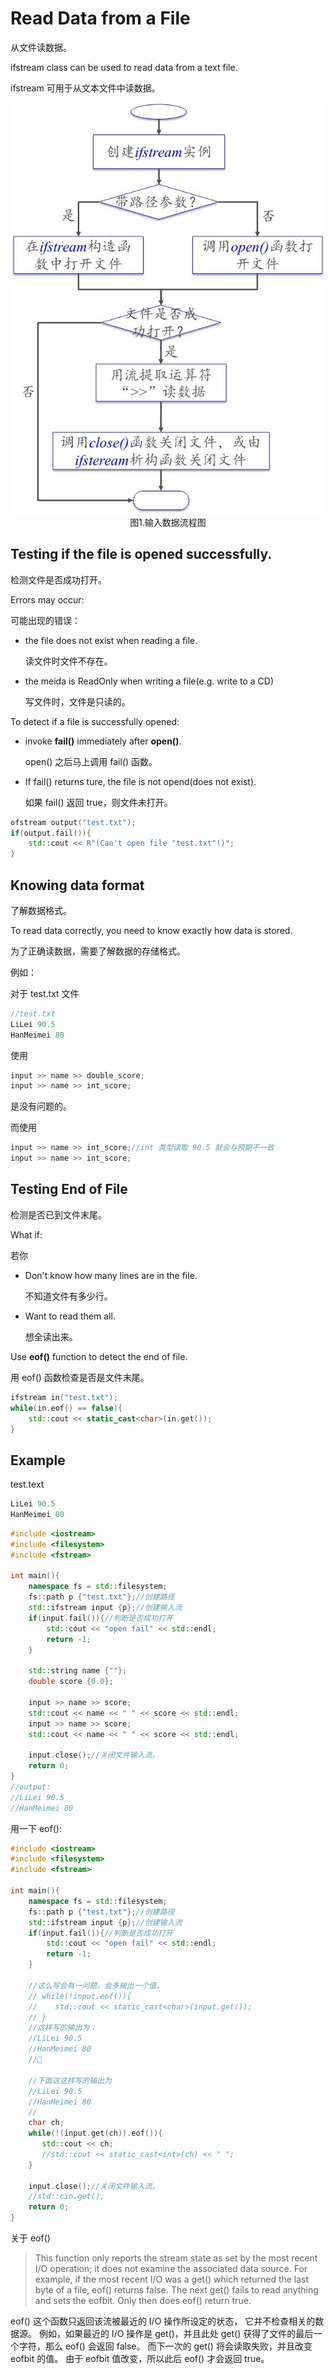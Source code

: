 # Read Data from a File

从文件读数据。

ifstream class can be used to read data from a text file.

ifstream 可用于从文本文件中读数据。

<img src="723-1.png" alt="723-1" style="zoom:80%;" />

<center>图1.输入数据流程图</center>

## Testing if the file is opened successfully.

检测文件是否成功打开。

Errors may occur:

可能出现的错误：

- the file does not exist when reading a file.

  读文件时文件不存在。

- the meida is ReadOnly when writing a file(e.g. write to a CD)

  写文件时，文件是只读的。

To detect if a file is successfully opened:

- invoke **fail()** immediately after **open()**.

  open() 之后马上调用 fail() 函数。

- If fail() returns ture, the file is not opend(does not exist).

  如果 fail() 返回 true，则文件未打开。

~~~C++
ofstream output("test.txt");
if(output.fail()){
    std::cout << R"(Can't open file "test.txt"!)";
}
~~~

## Knowing data format

了解数据格式。

To read data correctly, you need to know exactly how data is stored.

为了正确读数据，需要了解数据的存储格式。

例如：

对于 test.txt 文件

~~~C++
//test.txt
LiLei 90.5
HanMeimei 80

~~~

使用

~~~C++
input >> name >> double_score;
input >> name >> int_score;
~~~

是没有问题的。

而使用

~~~C++
input >> name >> int_score;//int 类型读取 90.5 就会与预期不一致
input >> name >> int_score;
~~~

## Testing End of File

检测是否已到文件末尾。

What if: 

若你

- Don't know how many lines are in the file.

  不知道文件有多少行。

- Want to read them all.

  想全读出来。

Use **eof()** function to detect the end of file.

用 eof() 函数检查是否是文件末尾。

~~~C++
ifstream in("test.txt");
while(in.eof() == false){
    std::cout << static_cast<char>(in.get());
}
~~~

## Example

test.text

~~~C++
LiLei 90.5
HanMeimei 80

~~~



~~~C++
#include <iostream>
#include <filesystem>
#include <fstream>

int main(){
    namespace fs = std::filesystem;
    fs::path p {"test.txt"};//创建路径
    std::ifstream input {p};//创建输入流
    if(input.fail()){//判断是否成功打开
        std::cout << "open fail" << std::endl;
        return -1;
    }
    
    std::string name {""};
    double score {0.0};

    input >> name >> score;
    std::cout << name << " " << score << std::endl;
    input >> name >> score;
    std::cout << name << " " << score << std::endl;
    
    input.close();//关闭文件输入流。
    return 0;
}
//output:
//LiLei 90.5
//HanMeimei 80
~~~

用一下 eof():

~~~C++
#include <iostream>
#include <filesystem>
#include <fstream>

int main(){
    namespace fs = std::filesystem;
    fs::path p {"test.txt"};//创建路径
    std::ifstream input {p};//创建输入流
    if(input.fail()){//判断是否成功打开
        std::cout << "open fail" << std::endl;
        return -1;
    }
    
    //这么写会有一问题，会多输出一个值。
    // while(!input.eof()){
    //    std::cout << static_cast<char>(input.get());
    // }
    //这样写的输出为：
    //LiLei 90.5
    //HanMeimei 80
    //

    //下面这这样写的输出为
    //LiLei 90.5
    //HanMeimei 80
    //
    char ch;
    while(!(input.get(ch)).eof()){
       std::cout << ch;
       //std::cout << static_cast<int>(ch) << " ";
    }
    
    input.close();//关闭文件输入流。
    //std::cin.get();
    return 0;
}
~~~

关于 eof()

> This function only reports the stream state as set by the most recent I/O operation;
> it does not examine the associated data source.
> For example, if the most recent I/O was a get() which returned the last byte of a file, eof() returns false.
> The next get() fails to read anything and sets the eofbit.
> Only then does eof() return true.

eof() 这个函数只返回该流被最近的 I/O 操作所设定的状态，
它并不检查相关的数据源。
例如，如果最近的 I/O 操作是 get()，并且此处 get() 获得了文件的最后一个字符，那么 eof() 会返回 false。
而下一次的 get() 将会读取失败，并且改变 eofbit 的值。
由于 eofbit 值改变，所以此后 eof() 才会返回 true。

